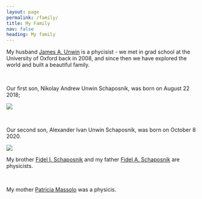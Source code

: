 ```yaml
---
layout: page
permalink: /family/
title: My Family
nav: false
heading: My family
---
```


My husband [James A. Unwin](https://unwin.people.uic.edu/James_Unwin.html) is a phycisist - we met in grad school at the University of Oxford back in 2008, and since then we have explored the world and built a beautiful family. 



<br>

Our first son, Nikolay Andrew Unwin Schaposnik, was born on August 22 2018; 

![]({{site.baseurl}}/assets/img/niko1.jpeg) 

<br>


Our second son, Alexander Ivan Unwin Schaposnik, was born on October 8 2020.

![]({{site.baseurl}}/assets/img/alex1.jpeg) 
<br>

My brother [Fidel I. Schaposnik](https://fidel-schaposnik.github.io/) and my father [Fidel A. Schaposnik](https://sites.google.com/site/schaposnik/) are physicists. 

<br>

My mother [Patricia Massolo](https://es.wikipedia.org/wiki/Claudia_Patricia_Massolo) was a physicis. 

